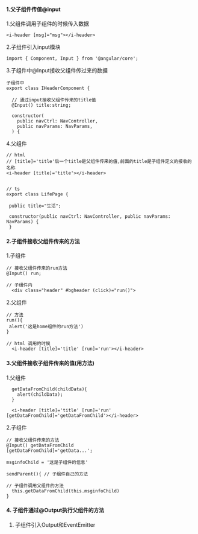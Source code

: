 #### 1.父子组件传值@input
1.父组件调用子组件的时候传入数据
 
```
<i-header [msg]="msg"></i-header>
```
2.子组件引入input模块
 
```
import { Component, Input } from '@angular/core';
```
3.子组件中@Input接收父组件传过来的数据

```
子组件中
export class IHeaderComponent {

  // 通过input接收父组件传来的title值
  @Input() title:string;

  constructor(
    public navCtrl: NavController,
    public navParams: NavParams,
  ) {
```
4.父组件
 
 ```
 // html
 // [title]='title'后一个title是父组件传来的值,前面的title是子组件定义的接收的名称
<i-header [title]='title'></i-header>
 
 
 // ts
 export class LifePage {

  public title="生活";

  constructor(public navCtrl: NavController, public navParams: NavParams) {
  }
 ```

#### 2.子组件接收父组件传来的方法
1.子组件

```
// 接收父组件传来的run方法
@Input() run;

// 子组件内
  <div class="header" #bgheader (click)="run()">
```
2.父组件

```
// 方法
run(){
 alert('这是home组件的run方法')
}

// html 调用的时候
  <i-header [title]='title' [run]='run'></i-header>
```

#### 3.父组件接收子组件传来的值(用方法)
1.父组件
```
  getDataFromChild(childData){
    alert(childData);
  }
  
  <i-header [title]='title' [run]='run' [getDataFromChild]='getDataFromChild'></i-header>

```

2.子组件
```
// 接收父组件传来的方法
@Input() getDataFromChild 
[getDataFromChild]='getData...';

msginfoChild = '这是子组件的信息'

sendParent(){ // 子组件自己的方法

// 子组件调用父组件的方法
  this.getDataFromChild(this.msginfoChild)
}
```

#### 4. 子组件通过@Output执行父组件的方法
1. 子组件引入Output和EventEmitter
